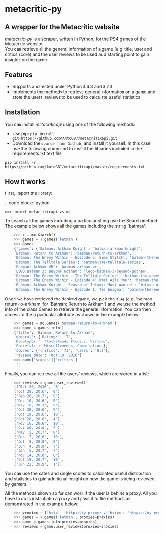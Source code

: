 metacritic-py
==============

A wrapper for the Metacritic website
---------------------------------------

*metacritic-py* is a scraper, written in Python, for the PS4 games of the Metacritic website.  
You can retrieve all the general information of a game (e.g. title, user and critics score) and the user reviews to be used as a starting point to gain insights on the game.

Features
--------

- Supports and tested under Python 3.4.3 and 3.7.3
- Implements the methods to retrieve general information on a game and store the users' reviews to be used to calculate useful statistics

Installation
------------

You can install *metacriticapi* using one of the following methods:

- Use pip: 
```pip install git+https://github.com/AntoG87/metacriticapi.git```
- Download the `source from Github`_ and install it yourself. In this case use the following command to install the libraries included in the requirements.txt text file:
```
pip install -r https://github.com/AntoG87/metacriticapi/master/requirements.txt
```
 
How it works
------------
First, import the library:

.. code-block:: python

    >>> import metacriticapi as mc

To search all the games including a particular string use the Search method. The example below shows all the games including the string 'batman':

```python
    >>> s = mc.Search()
    >>> games = s.games('batman')
    >>> games
    {'games': {'Batman: Arkham Knight': 'batman-arkham-knight',
    'Batman: Return to Arkham': 'batman-return-to-arkham',
    'Batman: The Enemy Within - Episode 5: Same Stitch': 'batman-the-enemy-within---episode-5-same-stitch',
    'Batman: The Telltale Series': 'batman-the-telltale-series',
    'Batman: Arkham VR': 'batman-arkham-vr',
    'LEGO Batman 3: Beyond Gotham': 'lego-batman-3-beyond-gotham',
    'Batman: The Enemy Within - The Telltale Series': 'batman-the-enemy-within---the-telltale-series',
    'Batman: The Enemy Within - Episode 4: What Ails You': 'batman-the-enemy-within---episode-4-what-ails-you',
    'Batman: Arkham Knight - Season of Infamy: Most Wanted': 'batman-arkham-knight---season-of-infamy-most-wanted',
    'Batman: The Enemy Within - Episode 1: The Enigma': 'batman-the-enemy-within---episode-1-the-enigma'}}
```

Once we have retrieved the desired game, we pick the slug (e.g. 'batman-return-to-arkham' for 'Batman: Return to Arkham') and we use the method info of the class Games to retrieve the general information.
You can then access to the a particular attribute as shown in the example below:

```python
    >>> games = mc.Games('batman-return-to-arkham')
    >>> game = games.info()
    {'title': 'Batman: Return to Arkham',
    'general': {'Rating:': 'T',
    'Developer:': 'Rocksteady Studios, Virtuos',
    'Genre(s):': 'Miscellaneous, Compilation'},
    'scores': {'critics': '73', 'users': '8.0'},
    'release_date': 'Oct 18, 2016'}
    >>> game['scores']['critics']
    '73'
```

Finally, you can retrieve all the users' reviews, which are stored in a list:

```python
    >>> reviews = game.user_reviews()
    [('Oct 20, 2016', '8'),
    ('Oct 29, 2016', '8'),
    ('Feb 26, 2017', '9'),
    ('Dec 10, 2016', '8'),
    ('May  6, 2017', '5'),
    ('Oct 30, 2016', '9'),
    ('Oct 19, 2016', '10'),
    ('Oct 28, 2016', '4'),
    ('Nov 16, 2016', '10'),
    ('Oct 26, 2016', '7'),
    ('May  2, 2017', '8'),
    ('Dec  7, 2016', '10'),
    ('Jul  5, 2018', '8'),
    ('Jun  4, 2019', '7'),
    ('Jan  5, 2017', '7'),
    ('Nov 14, 2018', '8'),
    ('Oct 19, 2017', '10'),
    ('Jun 22, 2019', '1')]
```

You can use the dates and single scores to calculated useful distribution and statistics to gain additional insight on how the game is being reviewed by gamers. 

All the methods shown so far can work if the user is behind a proxy. All you have to do is instantiatin a proxy and pass it to the methods as demonstrated in the example below:

```python    
    >>> proxies = {'http': 'http://my-proxy/', 'https': 'https://my-proxy/'}
    >>> games = s.games('batman', proxies=proxies)
    >>> game = games.info(proxies=proxies)
    >>> reviews = game.user_reviews(proxies=proxies)
```
